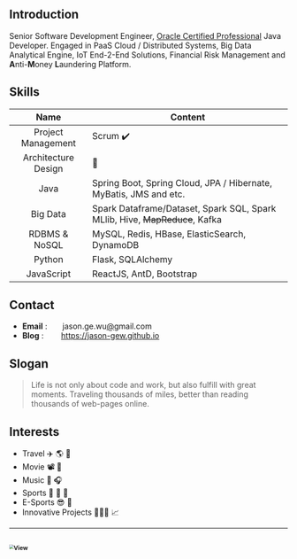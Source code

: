 ## Introduction

Senior Software Development Engineer, [Oracle Certified Professional](https://www.credly.com/badges/a5f980ab-e5d8-4ae4-96b8-f6615423dd6e/public_url) Java Developer. 
Engaged in PaaS Cloud / Distributed Systems, Big Data Analytical Engine, IoT End-2-End Solutions,
Financial Risk Management and **A**nti-**M**oney **L**aundering Platform.


## Skills

|        Name         | Content                                                                     |
| :-----------------: | --------------------------------------------------------------------------- |
| Project Management  | Scrum  ✔️                                                                  |
| Architecture Design | 🤯                                                                         |
|        Java         | Spring Boot, Spring Cloud, JPA / Hibernate, MyBatis, JMS and etc.           |
|      Big Data       | Spark Dataframe/Dataset, Spark SQL, Spark MLlib, Hive, ~~MapReduce~~, Kafka |
|    RDBMS & NoSQL    | MySQL, Redis, HBase, ElasticSearch, DynamoDB                                |
|       Python        | Flask, SQLAlchemy                                                           |
|     JavaScript      | ReactJS, AntD, Bootstrap                                                    |


## Contact
- **Email** : &nbsp;&nbsp;&nbsp;&nbsp;&nbsp; jason.ge.wu[@]()gmail.com &nbsp;
- **Blog** : &nbsp;&nbsp;&nbsp;&nbsp;&nbsp;&nbsp; https://jason-gew.github.io


## Slogan
> Life is not only about code and work, but also fulfill with great moments. 
> Traveling thousands of miles, better than reading thousands of web-pages online.


## Interests
- Travel ✈️ 🌎 🚢
- Movie 📽️ 👀
- Music 🎹 🎧
- Sports 🏓 🏹 🏸
- E-Sports 😎 👾 
- Innovative Projects 👨🏻‍💻 📈

---
<img src="https://lc-gluttony.s3.amazonaws.com/xavRfmuNYmLc/982db92253904dbc1bc4.jpg/Vancouver-Cove-Forest-Jason.jpg" 
    alt="View" ondragstart="return false;"  onContextMenu="return false;"
    style="zoom:50%;"
/>
---
